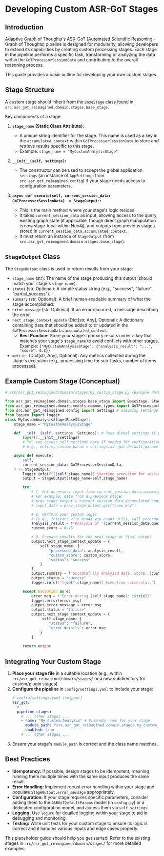 # Developing Custom ASR-GoT Stages

## Introduction

Adaptive Graph of Thoughts's ASR-GoT (Automated Scientific Reasoning - Graph of Thoughts) pipeline is designed for modularity, allowing developers to extend its capabilities by creating custom processing stages. Each stage in the pipeline performs a specific task, transforming or analyzing the data within the `GoTProcessorSessionData` and contributing to the overall reasoning process.

This guide provides a basic outline for developing your own custom stages.

## Stage Structure

A custom stage should inherit from the `BaseStage` class found in `src.asr_got_reimagined.domain.stages.base_stage`.

Key components of a stage:

1.  **`stage_name` (Static Class Attribute):**
    *   A unique string identifier for the stage. This name is used as a key in the `accumulated_context` within `GoTProcessorSessionData` to store and retrieve results specific to this stage.
    *   Example: `stage_name = "MyCustomAnalysisStage"`

2.  **`__init__(self, settings)`:**
    *   The constructor can be used to accept the global application `settings` (an instance of `AppSettings` from `src.asr_got_reimagined.config`) if your stage needs access to configuration parameters.

3.  **`async def execute(self, current_session_data: GoTProcessorSessionData) -> StageOutput:`:**
    *   This is the main method where your stage's logic resides.
    *   It takes `current_session_data` as input, allowing access to the query, existing graph state (if applicable, though direct graph manipulation is now stage-local within Neo4j), and outputs from previous stages stored in `current_session_data.accumulated_context`.
    *   It must return an instance of `StageOutput` (from `src.asr_got_reimagined.domain.stages.base_stage`).

## `StageOutput` Class

The `StageOutput` class is used to return results from your stage:

*   `stage_name` (str): The name of the stage producing this output (should match your stage's `stage_name`).
*   `status` (str, Optional): A simple status string (e.g., "success", "failure", "partial_success").
*   `summary` (str, Optional): A brief human-readable summary of what the stage accomplished.
*   `error_message` (str, Optional): If an error occurred, a message describing the error.
*   `next_stage_context_update` (Dict\[str, Any], Optional): A dictionary containing data that should be added to or updated in the `GoTProcessorSessionData.accumulated_context`.
    *   **Best Practice:** Store your stage's primary results under a key that matches your stage's `stage_name` to avoid conflicts with other stages.
        Example: `{"MyCustomAnalysisStage": {"analysis_result": "...", "score": 0.8}}`
*   `metrics` (Dict\[str, Any], Optional): Any metrics collected during the stage's execution (e.g., processing time for sub-tasks, number of items processed).

## Example Custom Stage (Conceptual)

```python
# src/asr_got_reimagined/domain/stages/my_custom_stage.py (Example Path)

from asr_got_reimagined.domain.stages.base_stage import BaseStage, StageOutput
from asr_got_reimagined.domain.models.common_types import GoTProcessorSessionData
from src.asr_got_reimagined.config import Settings # Assuming settings are passed
from loguru import logger
class MyCustomAnalysisStage(BaseStage):
    stage_name = "MyCustomAnalysisStage"

    def __init__(self, settings: Settings): # Pass global settings if needed
        super().__init__(settings)
        # You can access self.settings here if needed for configuration
        # e.g., self.my_custom_param = settings.asr_got.default_parameters.some_param

    async def execute(
        self,
        current_session_data: GoTProcessorSessionData,
    ) -> StageOutput:
        logger.info(f"[{self.stage_name}] Starting execution for session: {current_session_data.session_id}")
        output = StageOutput(stage_name=self.stage_name)

        try:
            # 1. Get necessary input from current_session_data.accumulated_context
            # For example, data from a previous stage:
            # prev_stage_output = current_session_data.accumulated_context.get("PreviousStageName", {})
            # input_data = prev_stage_output.get("some_key")

            # 2. Perform your custom logic
            # (e.g., interact with Neo4j via neo4j_utils, call external APIs, perform complex calculations)
            analysis_result = f"Analysis of '{current_session_data.query[:20]}...' completed."
            custom_score = 0.75

            # 3. Prepare results for the next stage or final output
            output.next_stage_context_update = {
                self.stage_name: {
                    "processed_data": analysis_result,
                    "custom_score": custom_score,
                    "status": "success"
                }
            }
            output.summary = f"Successfully analyzed data. Score: {custom_score}"
            output.status = "success"
            logger.info(f"[{self.stage_name}] Execution successful.")

        except Exception as e:
            error_msg = f"Error during {self.stage_name}: {str(e)}"
            logger.error(error_msg)
            output.error_message = error_msg
            output.status = "failure"
            output.next_stage_context_update = {
                 self.stage_name: {
                    "status": "failure",
                    "error_details": error_msg
                }
            }
            
        return output
```

## Integrating Your Custom Stage

1.  **Place your stage file** in a suitable location (e.g., within `src/asr_got_reimagined/domain/stages/` or a new subdirectory for custom/plugin stages).
2.  **Configure the pipeline** in `config/settings.yaml` to include your stage:
    ```yaml
    # config/settings.yaml (snippet)
    asr_got:
      # ...
      pipeline_stages:
        # ... other stages ...
        - name: "My Custom Analysis" # Friendly name for your stage
          module_path: "src.asr_got_reimagined.domain.stages.my_custom_stage.MyCustomAnalysisStage" # Adjust path as needed
          enabled: true
        # ... other stages ...
    ```
3.  Ensure your stage's `module_path` is correct and the class name matches.

## Best Practices

*   **Idempotency:** If possible, design stages to be idempotent, meaning running them multiple times with the same input produces the same result.
*   **Error Handling:** Implement robust error handling within your stage and populate `StageOutput.error_message` appropriately.
*   **Configuration:** If your stage requires specific parameters, consider adding them to the `ASRGoTDefaultParams` model (in `config.py`) or a dedicated configuration model, and access them via `self.settings`.
*   **Logging:** Use `loguru` for detailed logging within your stage to aid in debugging and monitoring.
*   **Testing:** Write unit tests for your custom stage to ensure its logic is correct and it handles various inputs and edge cases properly.

This placeholder guide should help you get started. Refer to the existing stages in `src/asr_got_reimagined/domain/stages/` for more detailed examples.
